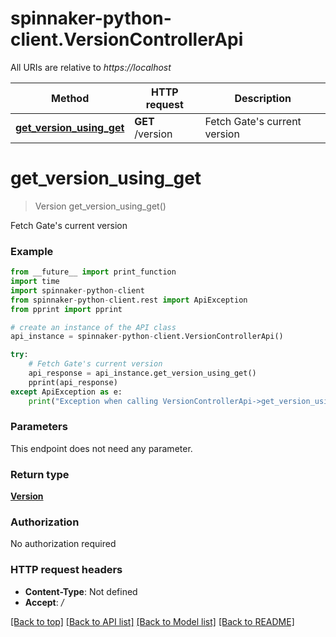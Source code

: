 # spinnaker-python-client.VersionControllerApi

All URIs are relative to *https://localhost*

Method | HTTP request | Description
------------- | ------------- | -------------
[**get_version_using_get**](VersionControllerApi.md#get_version_using_get) | **GET** /version | Fetch Gate&#39;s current version


# **get_version_using_get**
> Version get_version_using_get()

Fetch Gate's current version

### Example
```python
from __future__ import print_function
import time
import spinnaker-python-client
from spinnaker-python-client.rest import ApiException
from pprint import pprint

# create an instance of the API class
api_instance = spinnaker-python-client.VersionControllerApi()

try:
    # Fetch Gate's current version
    api_response = api_instance.get_version_using_get()
    pprint(api_response)
except ApiException as e:
    print("Exception when calling VersionControllerApi->get_version_using_get: %s\n" % e)
```

### Parameters
This endpoint does not need any parameter.

### Return type

[**Version**](Version.md)

### Authorization

No authorization required

### HTTP request headers

 - **Content-Type**: Not defined
 - **Accept**: */*

[[Back to top]](#) [[Back to API list]](../README.md#documentation-for-api-endpoints) [[Back to Model list]](../README.md#documentation-for-models) [[Back to README]](../README.md)

